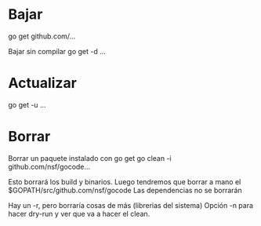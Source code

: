 # Bajar
go get github.com/...

Bajar sin compilar
go get -d ...

# Actualizar
go get -u ...


# Borrar
Borrar un paquete instalado con go get
go clean -i github.com/nsf/gocode...

Esto borrará los build y binarios.
Luego tendremos que borrar a mano el $GOPATH/src/github.com/nsf/gocode
Las dependencias no se borrarán

Hay un -r, pero borraría cosas de más (librerias del sistema)
Opción -n para hacer dry-run y ver que va a hacer el clean.

